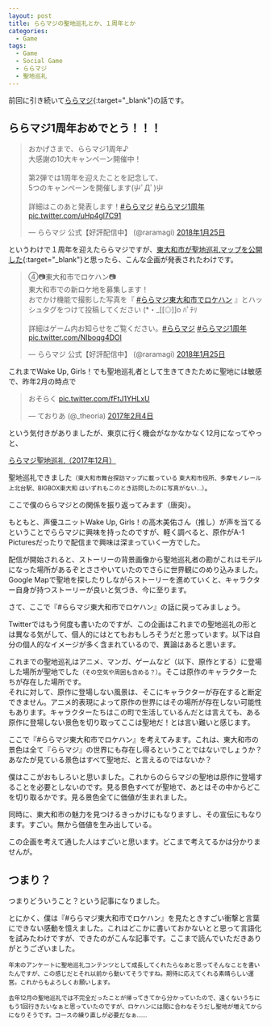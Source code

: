 ```yaml
---
layout: post
title: ららマジの聖地巡礼とか、１周年とか
categories:
  - Game
tags:
  - Game
  - Social Game
  - ららマジ
  - 聖地巡礼
---
```


前回に引き続いて[ららマジ](http://raramagi.wrightflyer.net/){:target="_blank"}の話です。

## ららマジ1周年おめでとう！！！

<blockquote class="twitter-tweet" data-lang="ja"><p lang="ja" dir="ltr">おかげさまで、ららマジ1周年♪<br>大感謝の10大キャンペーン開催中！<br><br>第2弾では1周年を迎えたことを記念して、<br>5つのキャンペーンを開催します(屮ﾟДﾟ)屮<br><br>詳細はこのあと発表します！<a href="https://twitter.com/hashtag/%E3%82%89%E3%82%89%E3%83%9E%E3%82%B8?src=hash&amp;ref_src=twsrc%5Etfw">#ららマジ</a> <a href="https://twitter.com/hashtag/%E3%82%89%E3%82%89%E3%83%9E%E3%82%B81%E5%91%A8%E5%B9%B4?src=hash&amp;ref_src=twsrc%5Etfw">#ららマジ1周年</a> <a href="https://t.co/uHp4gl7C91">pic.twitter.com/uHp4gl7C91</a></p>&mdash; ららマジ 公式【好評配信中】 (@raramagi) <a href="https://twitter.com/raramagi/status/956360985937367040?ref_src=twsrc%5Etfw">2018年1月25日</a></blockquote>
<script async src="https://platform.twitter.com/widgets.js" charset="utf-8"></script>

というわけで１周年を迎えたららマジですが、[東大和市が聖地巡礼マップを公開した](http://www.city.higashiyamato.lg.jp/index.cfm/34,89316,350,html){:target="_blank"}と思ったら、こんな企画が発表されたわけです。

<blockquote class="twitter-tweet" data-lang="ja"><p lang="ja" dir="ltr">④📷東大和市でロケハン📷<br>東大和市での新ロケ地を募集します！<br>おでかけ機能で撮影した写真を『 <a href="https://twitter.com/hashtag/%E3%82%89%E3%82%89%E3%83%9E%E3%82%B8%E6%9D%B1%E5%A4%A7%E5%92%8C%E5%B8%82%E3%81%A7%E3%83%AD%E3%82%B1%E3%83%8F%E3%83%B3?src=hash&amp;ref_src=twsrc%5Etfw">#ららマジ東大和市でロケハン</a> 』とハッシュタグをつけて投稿してください (*・_[[◎]]o ﾊﾟﾁﾘ<br><br>詳細はゲーム内お知らせをご覧ください。<a href="https://twitter.com/hashtag/%E3%82%89%E3%82%89%E3%83%9E%E3%82%B8?src=hash&amp;ref_src=twsrc%5Etfw">#ららマジ</a> <a href="https://twitter.com/hashtag/%E3%82%89%E3%82%89%E3%83%9E%E3%82%B81%E5%91%A8%E5%B9%B4?src=hash&amp;ref_src=twsrc%5Etfw">#ららマジ1周年</a> <a href="https://t.co/NIboqg4DOl">pic.twitter.com/NIboqg4DOl</a></p>&mdash; ららマジ 公式【好評配信中】 (@raramagi) <a href="https://twitter.com/raramagi/status/956362166390501381?ref_src=twsrc%5Etfw">2018年1月25日</a></blockquote>

これまでWake Up, Girls！でも聖地巡礼者として生きてきたために聖地には敏感で、昨年2月の時点で

<blockquote class="twitter-tweet" data-conversation="none" data-lang="ja"><p lang="ja" dir="ltr">おそらく <a href="https://t.co/fFtJ1YHLxU">pic.twitter.com/fFtJ1YHLxU</a></p>&mdash; ておりあ (@_theoria) <a href="https://twitter.com/_theoria/status/828000849116831744?ref_src=twsrc%5Etfw">2017年2月4日</a></blockquote>

という気付きがありましたが、東京に行く機会がなかなかなく12月になってやっと、

<a class="twitter-moment" href="https://twitter.com/i/moments/956634738604691457?ref_src=twsrc%5Etfw">ららマジ聖地巡礼（2017年12月）</a>

聖地巡礼できました<small>（東大和市舞台探訪マップに載っている 東大和市役所、多摩モノレール 上北台駅、BIGBOX東大和 はいずれもこのとき訪問したのに写真がない…）</small>。

ここで僕のららマジとの関係を振り返ってみます（唐突）。

もともと、声優ユニットWake Up, Girls！の高木美佑さん（推し）が声を当てるということでららマジに興味を持ったのですが、軽く調べると、原作がA-1 Picturesだったりで配信まで興味は深まっていく一方でした。

配信が開始されると、ストーリーの背景画像から聖地巡礼者の勘がこれはモデルになった場所があるぞとささやいていたのでさらに世界観にのめり込みました。Google Mapで聖地を探したりしながらストーリーを進めていくと、キャラクター自身が持つストーリーが良いと気づき、今に至ります。

さて、ここで『#ららマジ東大和市でロケハン』の話に戻ってみましょう。

Twitterではもう何度も書いたのですが、この企画はこれまでの聖地巡礼の形とは異なる気がして、個人的にはとてもおもしろそうだと思っています。以下は自分の個人的なイメージが多く含まれているので、異論はあると思います。

これまでの聖地巡礼はアニメ、マンガ、ゲームなど（以下、原作とする）に登場した場所が聖地でした<small>（その空気や周囲も含める？）</small>。そこは原作のキャラクターたちが存在した場所です。  
それに対して、原作に登場しない風景は、そこにキャラクターが存在すると断定できません。アニメ的表現によって原作の世界にはその場所が存在しない可能性もあります。キャラクターたちはこの町で生活しているんだとは言えても、ある原作に登場しない景色を切り取ってここは聖地だ！とは言い難いと感じます。

ここで『#ららマジ東大和市でロケハン』を考えてみます。これは、東大和市の景色は全て『ららマジ』の世界にも存在し得るということではないでしょうか？　あなたが見ている景色はすべて聖地だ、と言えるのではないか？

僕はここがおもしろいと思いました。これからのららマジの聖地は原作に登場することを必要としないのです。見る景色すべてが聖地で、あとはその中からどこを切り取るかです。見る景色全てに価値が生まれました。

同時に、東大和市の魅力を見つけるきっかけにもなりますし、その宣伝にもなります。すごい。無から価値を生み出している。

この企画を考えて通した人はすごいと思います。どこまで考えてるかは分かりませんが。

## つまり？

つまりどういうこと？という記事になりました。

とにかく、僕は『#ららマジ東大和市でロケハン』を見たときすごい衝撃と言葉にできない感動を憶えました。これはどこかに書いておかないとと思って言語化を試みたわけですが、できたのがこんな記事です。ここまで読んでいただきありがとうございました。

<small>年末のアンケートに聖地巡礼コンテンツとして成長してくれたらなあと思ってそんなことを書いたんですが、この感じだとそれ以前から動いてそうですね。期待に応えてくれる素晴らしい運営。これからもよろしくお願いします。</small>

<small>去年12月の聖地巡礼では不完全だったことが帰ってきてから分かっていたので、遠くないうちにもう1回行きたいなぁと思っていたのですが、ロケハンには間に合わなそうだし聖地が増えてからになりそうです。コースの練り直しが必要だなぁ……</small>
